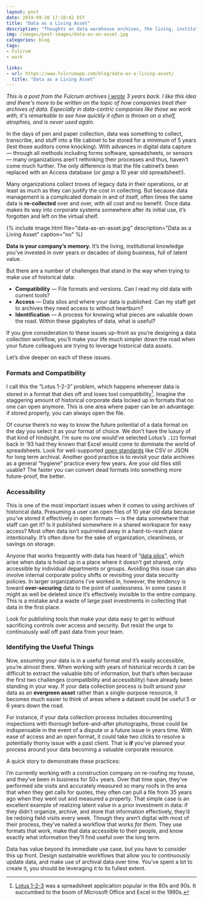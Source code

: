 ```yaml
---
layout: post
date: 2019-09-20 17:10:42 EST
title: "Data as a Living Asset"
description: "Thoughts on data warehouse archives, the living, institutional knowledge you’ve invested in over years or decades of doing business, full of latent value."
img: /images/post-images/data-as-an-asset.jpg
categories: blog
tags:
- Fulcrum
- work

links:
- url: https://www.fulcrumapp.com/blog/data-as-a-living-asset/
  title: "Data as a Living Asset"
---
```


*This is a post from the Fulcrum archives [I wrote](https://www.fulcrumapp.com/blog/data-as-a-living-asset/ "Data as a Living Asset") 3 years back. I like this idea and there's more to be written on the topic of how companies treat their archives of data. Especially in data-centric companies like those we work with, it's remarkable to see how quickly it often is thrown on a shelf, atrophies, and is never used again.*

In the days of pen and paper collection, data was something to collect, transcribe, and stuff into a file cabinet to be stored for a minimum of 5 years (lest those auditors come knocking). With advances in digital data capture — through all methods including forms software, spreadsheets, or sensors — many organizations aren’t rethinking their processes and thus, haven’t come much further. The only difference is that the file cabinet’s been replaced with an Access database (or *gasp* a 10 year old spreadsheet!).

Many organizations collect troves of legacy data in their operations, or at least as much as they can justify the cost in collecting. But because data management is a complicated domain in and of itself, often times the same data is **re-collected** over and over, with all cost and no benefit. Once data makes its way into corporate systems somewhere after its initial use, it’s forgotten and left on the virtual shelf.

{% include image.html file="data-as-an-asset.jpg" description="Data as a Living Asset" caption="no" %}

**Data is your company’s memory.** It’s the living, institutional knowledge you’ve invested in over years or decades of doing business, full of latent value.

But there are a number of challenges that stand in the way when trying to make use of historical data:

- **Compatibility** — File formats and versions. Can I read my old data with current tools?
- **Access** — Data silos and where your data is published. Can my staff get to archives they need access to without heartburn?
- **Identification** — A process for knowing what pieces are valuable down the road. Within these gigabytes of data, what is useful?

If you give consideration to these issues up-front as you’re designing a data collection workflow, you’ll make your life much simpler down the road when your future colleagues are trying to leverage historical data assets.

Let’s dive deeper on each of these issues.

### Formats and Compatibility

I call this the “Lotus 1-2-3” problem, which happens whenever data is stored in a format that dies off and loses tool compatibility[^lotus123]. Imagine the staggering amount of historical corporate data locked up in formats that no one can open anymore. This is one area where paper can be an advantage: if stored properly, you can always open the file.

Of course there’s no way to know the future potential of a data format on the day you select it as your format of choice. We don’t have the luxury of that kind of hindsight. I’m sure no one would’ve selected Lotus’s `.123` format back in ‘93 had they known that Excel would come to dominate the world of spreadsheets. Look for well-supported [open standards](https://en.wikipedia.org/wiki/Open_format "Open standards") like CSV or JSON for long term archival. Another good practice is to revisit your data archives as a general “hygiene” practice every few years. Are your old files still usable? The faster you can convert dead formats into something more future-proof, the better.

### Accessibility

This is one of the most important issues when it comes to using archives of historical data. Presuming a user can open files of 10 year old data because you’ve stored it effectively in open formats — is the data somewhere that staff can get it? Is it published somewhere in a shared workspace for easy access? Most often data isn’t squirreled away in a hard-to-reach place intentionally. It’s often done for the sake of organization, cleanliness, or savings on storage.

Anyone that works frequently with data has heard of “[data silos](https://en.wikipedia.org/wiki/Information_silo "Information silos")”, which arise when data is holed up in a place where it doesn’t get shared, only accessible by individual departments or groups. Avoiding this issue can also involve internal corporate policy shifts or revisiting your data security policies. In larger organizations I’ve worked in, however, the tendency is toward **over-securing** data to the point of uselessness. In some cases it might as well be deleted since it’s effectively invisible to the entire company. This is a mistake and a waste of large past investments in collecting that data in the first place.

Look for publishing tools that make your data easy to get to without sacrificing controls over access and security. But resist the urge to continuously wall off past data from your team.

### Identifying the Useful Things

Now, assuming your data is in a useful format *and* it’s easily accessible, you’re almost there. When working with years of historical records it can be difficult to extract the valuable bits of information, but that’s often because the first two challenges (compatibility and accessibility) have already been standing in your way. If your data collection process is built around your data as an **evergreen asset** rather than a single-purpose resource, it becomes much easier to think of areas where a dataset could be useful 5 or 6 years down the road.

For instance, if your data collection process includes documenting inspections with thorough before-and-after photographs, those could be indispensable in the event of a dispute or a future issue in years time. With ease of access and an open format, it could take two clicks to resolve a potentially thorny issue with a past client. That is **if** you’ve planned your process around your data becoming a valuable corporate resource.

A quick story to demonstrate these practices:

I’m currently working with a construction company on re-roofing my house, and they’ve been in business for 50+ years. Over that time span, they’ve performed site visits and accurately measured so many roofs in the area that when they get calls for quotes, they often can pull a file from 35 years ago when they went out and measured a property. That simple case is an excellent example of realizing latent value in a prior investment in data: if they didn’t organize, archive, and store that information effectively, they’d be redoing field visits every week. Though they aren’t digital with most of their process, they’ve nailed a workflow that works *for them*. They use formats that work, make that data accessible to their people, and know exactly what information they’ll find useful over the long term.

Data has value beyond its immediate use case, but you have to consider this up front. Design sustainable workflows that allow you to continuously update data, and make use of archival data over time. You’ve spent a lot to create it, you should be leveraging it to its fullest extent.

[^lotus123]: [Lotus 1-2-3](https://en.wikipedia.org/wiki/Lotus_1-2-3 "Lotus 1-2-3") was a spreadsheet application popular in the 80s and 90s. It succumbed to the boom of Microsoft Office and Excel in the 1990s.
